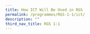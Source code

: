 ```yaml
---
title: How ICT Will Be Used in RGS
permalink: /programmes/RGS-1-1/ict/
description: ""
third_nav_title: RGS 1:1
---
```

